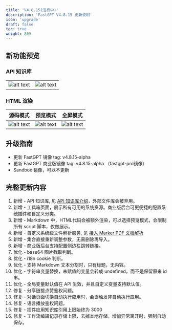 ```yaml
---
title: 'V4.8.15(进行中)'
description: 'FastGPT V4.8.15 更新说明'
icon: 'upgrade'
draft: false
toc: true
weight: 809
---
```


## 新功能预览

### API 知识库

| | |
| --- | --- |
| ![alt text](/imgs/image-20.png) | ![alt text](/imgs/image-21.png) |

### HTML 渲染

| 源码模式 | 预览模式 | 全屏模式 |
| --- | --- | --- |
| ![alt text](/imgs/image-22.png) | ![alt text](/imgs/image-23.png) | ![alt text](/imgs/image-24.png) |

## 升级指南

- 更新 FastGPT 镜像 tag: v4.8.15-alpha
- 更新 FastGPT 商业版镜像 tag: v4.8.15-alpha （fastgpt-pro镜像）
- Sandbox 镜像，可以不更新


## 完整更新内容

1. 新增 - API 知识库, 见 [API 知识库介绍](/docs/guide/knowledge_base/api_dataset/)，外部文件库会被弃用。
2. 新增 - 工具箱页面，展示所有可用的系统资源。商业版后台可更便捷的配置系统插件和自定义分类。
3. 新增 - Markdown 中，HTML代码会被额外渲染，可以选择预览模式，会限制所有 script 脚本，仅做展示。
4. 新增 - 自定义系统级文件解析服务, 见 [接入 Marker PDF 文档解析](/docs/development/custom-models/marker/)
5. 新增 - 集合直接重新调整参数，无需删除再导入。
6. 新增 - 商业版后台支持配置侧边栏跳转链接。
7. 优化 - base64 图片截取判断。
8. 优化 - i18n cookie 判断。
9. 优化 - 支持 Markdown 文本分割时，只有标题，无内容。
10. 优化 - 字符串变量替换，未赋值的变量会转成 undefined，而不是保留原来 id 串。
11. 优化 - 全局变量默认值在 API 生效，并且自定义变量支持默认值。
12. 修复 - 分享链接点赞鉴权问题。
13. 修复 - 对话页面切换自动执行应用时，会误触发非自动执行应用。
14. 修复 - 语言播放鉴权问题。
15. 修复 - 插件应用知识库引用上限始终为 3000
16. 修复 - 工作流编辑记录存储上限，去掉本地存储，增加异常离开时，强制自动保存。